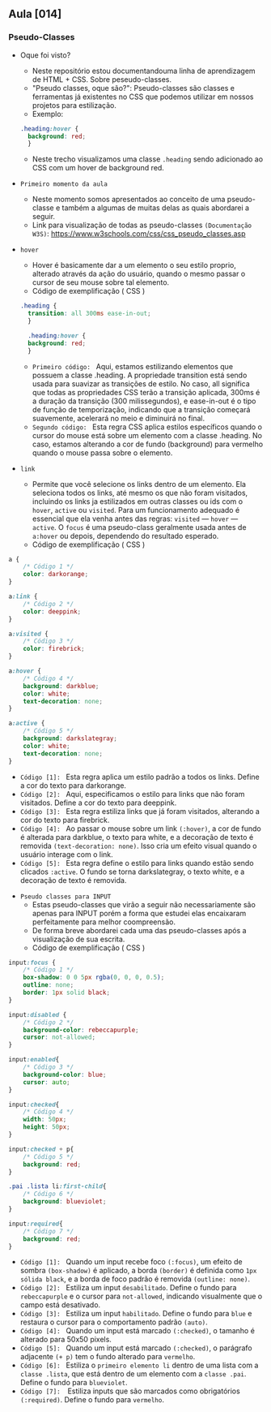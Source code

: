 ## Aula [014]

### Pseudo-Classes 

- Oque foi visto?
  * Neste repositório estou documentandouma linha de aprendizagem de HTML + CSS. Sobre peseudo-classes.
  * "Pseudo classes, oque são?": Pseudo-classes são classes e ferramentas já existentes no CSS que podemos utilizar em nossos projetos para estilização.
  * Exemplo: 
  ```css
  .heading:hover {
    background: red;
    }  
  ```

  * Neste trecho visualizamos uma classe `.heading` sendo adicionado ao CSS com um hover de background red.

- `Primeiro momento da aula`
  * Neste momento somos apresentados ao conceito de uma pseudo-classe e também a algumas de muitas delas as quais abordarei a seguir.
  * Link para visualização de todas as pseudo-classes `(Documentação W3S)`: https://www.w3schools.com/css/css_pseudo_classes.asp


- `hover`
  * Hover é basicamente dar a um elemento o seu estilo proprio, alterado através da ação do usuário, quando o mesmo passar o cursor de seu mouse sobre tal elemento.
  * Código de exemplificação ( CSS )
  ```css
  .heading {
    transition: all 300ms ease-in-out;
    }

    .heading:hover {
    background: red;
    }
  ```
  * `Primeiro código: ` Aqui, estamos estilizando elementos que possuem a classe .heading. A propriedade transition está sendo usada para suavizar as transições de estilo. No caso, all significa que todas as propriedades CSS terão a transição aplicada, 300ms é a duração da transição (300 milissegundos), e ease-in-out é o tipo de função de temporização, indicando que a transição começará suavemente, acelerará no meio e diminuirá no final.
  * `Segundo código: ` Esta regra CSS aplica estilos específicos quando o cursor do mouse está sobre um elemento com a classe .heading. No caso, estamos alterando a cor de fundo (background) para vermelho quando o mouse passa sobre o elemento.

- `link`
  * Permite que você selecione os links dentro de um elemento. Ela seleciona todos os links, até mesmo os que não foram visitados, incluindo os links ja estilizados em outras classes ou ids com o `hover`, `active` ou `visited`. Para um funcionamento adequado é essencial que ela venha antes das regras: `visited` — `hover` — `active`. O `focus` é uma pseudo-class geralmente usada antes de `a:hover` ou depois, dependendo do resultado esperado.
  * Código de exemplificação ( CSS )
```css
a {
    /* Código 1 */
    color: darkorange;
}

a:link {
    /* Código 2 */
    color: deeppink;
}

a:visited {
    /* Código 3 */
    color: firebrick;
}

a:hover {
    /* Código 4 */
    background: darkblue;
    color: white;
    text-decoration: none;
}

a:active {
    /* Código 5 */
    background: darkslategray;
    color: white;
    text-decoration: none;
}
```
  * `Código [1]: ` Esta regra aplica um estilo padrão a todos os links. Define a cor do texto para darkorange.
  * `Código [2]: ` Aqui, especificamos o estilo para links que não foram visitados. Define a cor do texto para deeppink.
  * `Código [3]: ` Esta regra estiliza links que já foram visitados, alterando a cor do texto para firebrick.
  * `Código [4]: ` Ao passar o mouse sobre um link `(:hover)`, a cor de fundo é alterada para darkblue, o texto para white, e a decoração de texto é removida `(text-decoration: none)`. Isso cria um efeito visual quando o usuário interage com o link.
  * `Código [5]: ` Esta regra define o estilo para links quando estão sendo clicados `:active`. O fundo se torna darkslategray, o texto white, e a decoração de texto é removida.
  

- `Pseudo classes para INPUT`
  * Estas pseudo-classes que virão a seguir não necessariamente são apenas para INPUT porém a forma que estudei elas encaixaram perfeitamente para melhor coompreensão.
  * De forma breve abordarei cada uma das pseudo-classes após a visualização de sua escrita.
  * Código de exemplificação ( CSS )

```css
input:focus {
    /* Código 1 */
    box-shadow: 0 0 5px rgba(0, 0, 0, 0.5);
    outline: none;
    border: 1px solid black;
}

input:disabled {
    /* Código 2 */
    background-color: rebeccapurple;
    cursor: not-allowed;
}

input:enabled{
    /* Código 3 */
    background-color: blue;
    cursor: auto;
}

input:checked{
    /* Código 4 */
    width: 50px;
    height: 50px;
}

input:checked + p{
    /* Código 5 */
    background: red;
}

.pai .lista li:first-child{
    /* Código 6 */
    background: blueviolet;
}

input:required{
    /* Código 7 */
    background: red;
}
```
  * `Código [1]: ` Quando um input recebe foco `(:focus)`, um efeito de sombra `(box-shadow)` é aplicado, a borda `(border)` é definida como `1px sólida black`, e a borda de foco padrão é removida `(outline: none)`.
  * `Código [2]: ` Estiliza um input `desabilitado`. Define o fundo para `rebeccapurple` e o cursor para `not-allowed`, indicando visualmente que o campo está desativado.
  * `Código [3]: ` Estiliza um input `habilitado`. Define o fundo para `blue` e restaura o cursor para o comportamento padrão `(auto)`.
  * `Código [4]: ` Quando um input está marcado `(:checked)`, o tamanho é alterado para 50x50 pixels.
  * `Código [5]: ` Quando um input está marcado `(:checked)`, o parágrafo adjacente `(+ p)` tem o fundo alterado para `vermelho`.
  * `Código [6]: ` Estiliza o `primeiro elemento li` dentro de uma lista com a `classe .lista`, que está dentro de um elemento com a `classe .pai`. Define o fundo para `blueviolet`.
  * `Código [7]:  `Estiliza inputs que são marcados como obrigatórios `(:required)`. Define o fundo para `vermelho`.